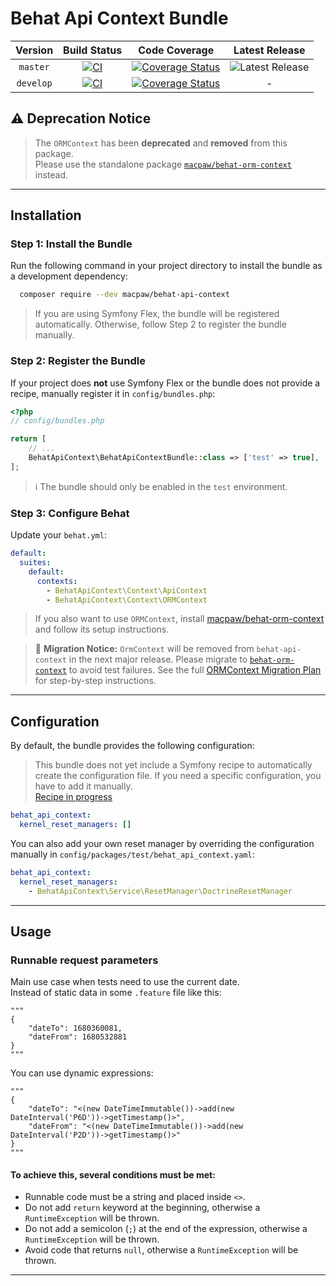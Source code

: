 # Behat Api Context Bundle

|  Version  |                       Build Status                        |                              Code Coverage                               |  Latest Release   |
|:---------:|:---------------------------------------------------------:|:------------------------------------------------------------------------:|:-----------------:|
| `master`  |  [![CI][master Build Status Image]][master Build Status]  |  [![Coverage Status][master Code Coverage Image]][master Code Coverage]  | ![Latest Release] |
| `develop` | [![CI][develop Build Status Image]][develop Build Status] | [![Coverage Status][develop Code Coverage Image]][develop Code Coverage] |         -         |

## ⚠️ Deprecation Notice

> The `ORMContext` has been **deprecated** and **removed** from this package.  
> Please use the standalone package [`macpaw/behat-orm-context`](https://github.com/macpaw/behat-orm-context) instead.

---

## Installation

### Step 1: Install the Bundle

Run the following command in your project directory to install the bundle as a development dependency:

```bash
  composer require --dev macpaw/behat-api-context
```

> If you are using Symfony Flex, the bundle will be registered automatically.
> Otherwise, follow Step 2 to register the bundle manually.
### Step 2: Register the Bundle

If your project does **not** use Symfony Flex or the bundle does not provide a recipe, manually register it in `config/bundles.php`:

```php
<?php
// config/bundles.php

return [
    // ...
    BehatApiContext\BehatApiContextBundle::class => ['test' => true],
];
```

> ℹ️ The bundle should only be enabled in the `test` environment.

### Step 3: Configure Behat

Update your `behat.yml`:

```yaml
default:
  suites:
    default:
      contexts:
        - BehatApiContext\Context\ApiContext
        - BehatApiContext\Context\ORMContext
```

> If you also want to use `ORMContext`, install [macpaw/behat-orm-context](https://github.com/macpaw/behat-orm-context) and follow its setup instructions.

> 📄 **Migration Notice:** `OrmContext` will be removed from `behat-api-context` in the next major release.
> Please migrate to [`behat-orm-context`](https://github.com/macpaw/behat-orm-context) to avoid test failures.
> See the full [ORMContext Migration Plan](./docs/ormcontext-migration.md) for step-by-step instructions.


---

## Configuration

By default, the bundle provides the following configuration:
> This bundle does not yet include a Symfony recipe to automatically create the configuration file.
> If you need a specific configuration, you have to add it manually.  
> [Recipe in progress](https://github.com/MacPaw/BehatRedisContext/issues/2)

```yaml
behat_api_context:
  kernel_reset_managers: []
```

You can also add your own reset manager by overriding the configuration manually in `config/packages/test/behat_api_context.yaml`:

```yaml
behat_api_context:
  kernel_reset_managers: 
    - BehatApiContext\Service\ResetManager\DoctrineResetManager
```

---

## Usage

### Runnable request parameters

Main use case when tests need to use the current date.  
Instead of static data in some `.feature` file like this:

```gherkin
"""
{
    "dateTo": 1680360081,
    "dateFrom": 1680532881
}
"""
```

You can use dynamic expressions:

```gherkin
"""
{
    "dateTo": "<(new DateTimeImmutable())->add(new DateInterval('P6D'))->getTimestamp()>",
    "dateFrom": "<(new DateTimeImmutable())->add(new DateInterval('P2D'))->getTimestamp()>"
}
"""
```

#### To achieve this, several conditions must be met:
- Runnable code must be a string and placed inside `<>`.
- Do not add `return` keyword at the beginning, otherwise a `RuntimeException` will be thrown.
- Do not add a semicolon (`;`) at the end of the expression, otherwise a `RuntimeException` will be thrown.
- Avoid code that returns `null`, otherwise a `RuntimeException` will be thrown.

---

[master Build Status]: https://github.com/MacPaw/behat-api-context/actions/workflows/ci.yaml
[master Build Status Image]: https://github.com/MacPaw/behat-api-context/actions/workflows/ci.yaml/badge.svg?branch=master
[develop Build Status]: https://github.com/MacPaw/behat-api-context/actions/workflows/ci.yaml
[develop Build Status Image]: https://github.com/MacPaw/behat-api-context/actions/workflows/ci.yaml/badge.svg?branch=develop
[master Code Coverage]: https://codecov.io/gh/macpaw/behat-api-context/branch/master
[master Code Coverage Image]: https://img.shields.io/codecov/c/github/macpaw/behat-api-context/master?logo=codecov
[develop Code Coverage]: https://codecov.io/gh/macpaw/behat-api-context/branch/develop
[develop Code Coverage Image]: https://img.shields.io/codecov/c/github/macpaw/behat-api-context/develop?logo=codecov
[Latest Release]: https://img.shields.io/github/v/release/macpaw/behat-api-context
